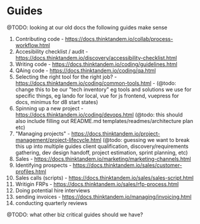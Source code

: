 # Guides

@TODO: looking at our old docs the following guides make sense

1. Contributing code - <https://docs.thinktandem.io/collab/process-workflow.html>
2. Accesibility checklist / audit - <https://docs.thinktandem.io/discovery/accessibility-checklist.html>
3. Writing code - <https://docs.thinktandem.io/coding/guidelines.html>
4. QAing code - <https://docs.thinktandem.io/coding/qa.html>
5. Selecting the right tool for the right job? - <https://docs.thinktandem.io/coding/common-tools.html> - (@todo: change this to be our "tech inventory" eg tools and solutions we use for specific things, eg lando for local, vue for js frontend, vuepress for docs, minimus for d8 start states)
6. Spinning up a new project - <https://docs.thinktandem.io/coding/devops.html> (@todo: this should also include filling out README.md templates/readmes/architecture plan etc)
7. "Managing projects" - <https://docs.thinktandem.io/project-management/project-lifecycle.html> (@todo: guessing we want to break this up into multiple guides client qualification, discovery/requirements gathering, dev design handoff, project estimation, sprint planning, etc)
8. Sales - <https://docs.thinktandem.io/marketing/marketing-channels.html>
9. Identifying prospects - <https://docs.thinktandem.io/sales/customer-profiles.html>
10. Sales calls (scripts) - <https://docs.thinktandem.io/sales/sales-script.html>
11. Writigin FRPs - <https://docs.thinktandem.io/sales/rfp-process.html>
12. Doing potential hire interviews
13. sending invoices - <https://docs.thinktandem.io/managing/invoicing.html>
14. conducting quarterly reviews

@TODO: what other biz critical guides should we have?


